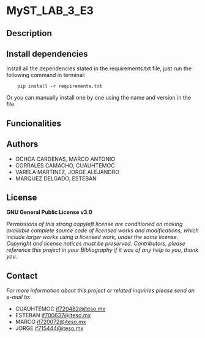 # MyST_LAB_3_E3

## Description

## Install dependencies

Install all the dependencies stated in the requirements.txt file, just run the following command in terminal:

        pip install -r requirements.txt
        
Or you can manually install one by one using the name and version in the file.

## Funcionalities

## Authors
+ OCHOA CARDENAS, MARCO ANTONIO 
+ CORRALES CAMACHO, CUAUHTEMOC
+ VARELA MARTINEZ, JORGE ALEJANDRO
+ MARQUEZ DELGADO, ESTEBAN

## License
**GNU General Public License v3.0** 

*Permissions of this strong copyleft license are conditioned on making available 
complete source code of licensed works and modifications, which include larger 
works using a licensed work, under the same license. Copyright and license notices 
must be preserved. Contributors, please reference this project in your Bibliography 
if it was of any help to you, thank you.*


## Contact
*For more information about this project or related inquiries please send an e-mail to:*
+ CUAUHTEMOC if720482@iteso.mx
+ ESTEBAN if700637@iteso.mx 
+ MARCO if720072@iteso.mx   
+ JORGE if715444@iteso.mx  